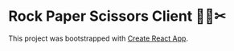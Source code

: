 # Rock Paper Scissors Client 🤘📃✂

This project was bootstrapped with [Create React App](https://github.com/facebook/create-react-app).

